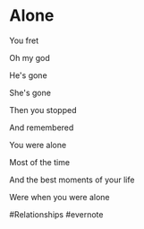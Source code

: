 # Alone

You fret

Oh my god

He's gone

She's gone

Then you stopped

And remembered

You were alone

Most of the time

And the best moments of your life

Were when you were alone

\#Relationships #evernote

